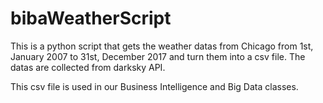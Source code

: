 # bibaWeatherScript
This is a python script that gets the weather datas from Chicago from 1st, January 2007 to 31st, December 2017 and turn them into a csv file. The datas are collected from darksky API.

This csv file is used in our Business Intelligence and Big Data classes.
